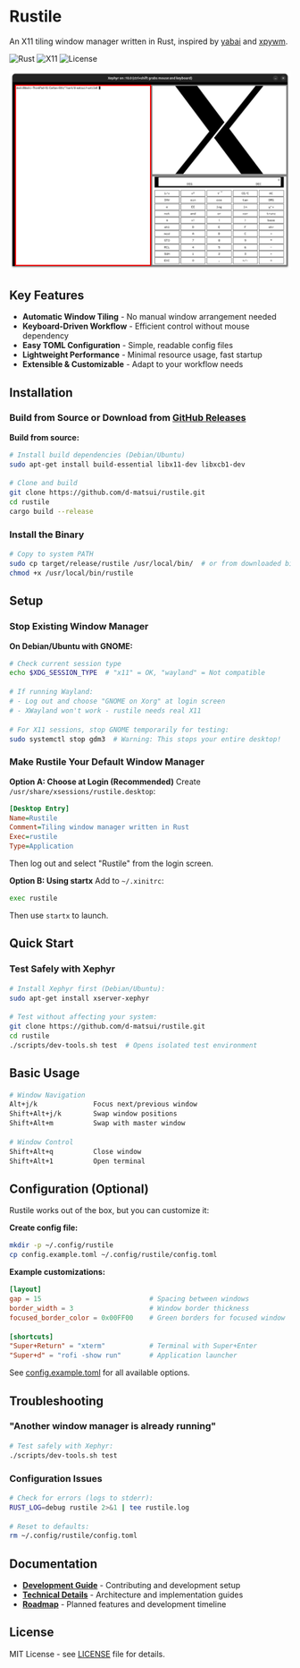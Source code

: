 # Rustile

An X11 tiling window manager written in Rust, inspired by [yabai](https://github.com/koekeishiya/yabai) and [xpywm](https://github.com/h-ohsaki/xpywm).

![Rust](https://img.shields.io/badge/rust-%23000000.svg?style=for-the-badge&logo=rust&logoColor=white)
![X11](https://img.shields.io/badge/X11-Window%20Manager-orange)
![License](https://img.shields.io/github/license/d-matsui/rustile)

![Example](<Screenshot from 2025-07-23 15-14-27.png>)

## Key Features

- **Automatic Window Tiling** - No manual window arrangement needed
- **Keyboard-Driven Workflow** - Efficient control without mouse dependency
- **Easy TOML Configuration** - Simple, readable config files
- **Lightweight Performance** - Minimal resource usage, fast startup
- **Extensible & Customizable** - Adapt to your workflow needs

## Installation

### Build from Source or Download from [GitHub Releases](https://github.com/d-matsui/rustile/releases)

**Build from source:**
```bash
# Install build dependencies (Debian/Ubuntu)
sudo apt-get install build-essential libx11-dev libxcb1-dev

# Clone and build
git clone https://github.com/d-matsui/rustile.git
cd rustile
cargo build --release
```

### Install the Binary
```bash
# Copy to system PATH
sudo cp target/release/rustile /usr/local/bin/  # or from downloaded binary
chmod +x /usr/local/bin/rustile
```

## Setup

### Stop Existing Window Manager
**On Debian/Ubuntu with GNOME:**
```bash
# Check current session type
echo $XDG_SESSION_TYPE  # "x11" = OK, "wayland" = Not compatible

# If running Wayland:
# - Log out and choose "GNOME on Xorg" at login screen
# - XWayland won't work - rustile needs real X11

# For X11 sessions, stop GNOME temporarily for testing:
sudo systemctl stop gdm3  # Warning: This stops your entire desktop!
```

### Make Rustile Your Default Window Manager

**Option A: Choose at Login (Recommended)**
Create `/usr/share/xsessions/rustile.desktop`:
```ini
[Desktop Entry]
Name=Rustile
Comment=Tiling window manager written in Rust
Exec=rustile
Type=Application
```
Then log out and select "Rustile" from the login screen.

**Option B: Using startx**
Add to `~/.xinitrc`:
```bash
exec rustile
```
Then use `startx` to launch.

## Quick Start

### Test Safely with Xephyr
```bash
# Install Xephyr first (Debian/Ubuntu):
sudo apt-get install xserver-xephyr

# Test without affecting your system:
git clone https://github.com/d-matsui/rustile.git
cd rustile
./scripts/dev-tools.sh test  # Opens isolated test environment
```

## Basic Usage

```bash
# Window Navigation
Alt+j/k              Focus next/previous window
Shift+Alt+j/k        Swap window positions
Shift+Alt+m          Swap with master window

# Window Control  
Shift+Alt+q          Close window
Shift+Alt+1          Open terminal
```

## Configuration (Optional)

Rustile works out of the box, but you can customize it:

**Create config file:**
```bash
mkdir -p ~/.config/rustile
cp config.example.toml ~/.config/rustile/config.toml
```

**Example customizations:**
```toml
[layout]
gap = 15                           # Spacing between windows
border_width = 3                   # Window border thickness
focused_border_color = 0x00FF00    # Green borders for focused window

[shortcuts]
"Super+Return" = "xterm"           # Terminal with Super+Enter
"Super+d" = "rofi -show run"       # Application launcher
```

See [config.example.toml](config.example.toml) for all available options.

## Troubleshooting

### "Another window manager is already running"
```bash
# Test safely with Xephyr:
./scripts/dev-tools.sh test
```

### Configuration Issues
```bash
# Check for errors (logs to stderr):
RUST_LOG=debug rustile 2>&1 | tee rustile.log

# Reset to defaults:
rm ~/.config/rustile/config.toml
```

## Documentation

- **[Development Guide](CLAUDE.md)** - Contributing and development setup
- **[Technical Details](docs/)** - Architecture and implementation guides  
- **[Roadmap](docs/ROADMAP.md)** - Planned features and development timeline

## License

MIT License - see [LICENSE](LICENSE) file for details.